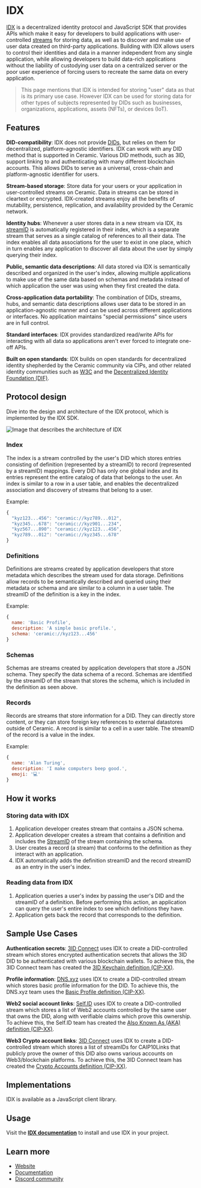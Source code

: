 # IDX
[IDX](https://developers.idx.xyz) is a decentralized identity protocol and JavaScript SDK that provides APIs which make it easy for developers to build applications with user-controlled [streams](../learn/glossary.md#streams) for storing data, as well as to discover and make use of user data created on third-party applications. Building with IDX allows users to control their identities and data in a manner independent from any single application, while allowing developers to build data-rich applications without the liability of custodying user data on a centralized server or the poor user experience of forcing users to recreate the same data on every application.

> This page mentions that IDX is intended for storing "user" data as that is its primary use case. However IDX can be used for storing data for other types of subjects represented by DIDs such as businesses, organizations, applications, assets (NFTs), or devices (IoT).

## **Features**

**DID-compatibility**: IDX does not provide [DIDs](../../learn/glossary.md#dids), but relies on them for decentralized, platform-agnostic identifiers. IDX can work with any DID method that is supported in Ceramic. Various DID methods, such as 3ID, support linking to and authenticating with many different blockchain accounts. This allows DIDs to serve as a universal, cross-chain and platform-agnostic identifier for users.

**Stream-based storage**: Store data for your users or your application in user-controlled streams on Ceramic. Data in streams can be stored in cleartext or encrypted. IDX-created streams enjoy all the benefits of mutability, persistence, replication, and availability provided by the Ceramic network.

**Identity hubs**: Whenever a user stores data in a new stream via IDX, its [streamID](../../learn/glossary.md#streamid) is automatically registered in their index, which is a separate stream that serves as a single catalog of references to all their data. The index enables all data associations for the user to exist in one place, which in turn enables any application to discover all data about the user by simply querying their index.

**Public, semantic data descriptions**: All data stored via IDX is semantically described and organized in the user's index, allowing multiple applications to make use of the same data based on schemas and metadata instead of which application the user was using when they first created the data.

**Cross-application data portability**: The combination of DIDs, streams, hubs, and semantic data descriptions allows user data to be stored in an application-agnostic manner and can be used across different applications or interfaces. No application maintains "special permissions" since users are in full control.

**Standard interfaces**: IDX provides standardized read/write APIs for interacting with all data so applications aren't ever forced to integrate one-off APIs.

**Built on open standards**: IDX builds on open standards for decentralized identity shepherded by the Ceramic community via CIPs, and other related identity communities such as [W3C]() and the [Decentralized Identity Foundation (DIF)]().


## **Protocol design**
Dive into the design and architecture of the IDX protocol, which is implemented by the IDX SDK.

![Image that describes the architecture of IDX]()

### Index
The index is a stream controlled by the user's DID which stores entries consisting of definition (represented by a streamID) to record (represented by a streamID) mappings. Every DID has only one global index and its entries represent the entire catalog of data that belongs to the user. An index is similar to a row in a user table, and enables the decentralized association and discovery of streams that belong to a user.

Example:

```js
{
  "kyz123...456": "ceramic://kyz789...012",
  "kyz345...678": "ceramic://kyz901...234",
  "kyz567...890": "ceramic://kyz123...456",
  "kyz789...012": "ceramic://kyz345...678"
}
```

### Definitions
Definitions are streams created by application developers that store metadata which describes the stream used for data storage. Definitions allow records to be semantically described and queried using their metadata or schema and are similar to a column in a user table. The streamID of the definition is a key in the index.

Example:

```js
{
  name: 'Basic Profile',
  description: 'A simple basic profile.',
  schema: 'ceramic://kyz123...456'
}
```

### Schemas
Schemas are streams created by application developers that store a JSON schema. They specify the data schema of a record. Schemas are identified by the streamID of the stream that stores the schema, which is included in the definition as seen above.

### Records
Records are streams that store information for a DID. They can directly store content, or they can store foreign key references to external datastores outside of Ceramic. A record is similar to a cell in a user table. The streamID of the record is a value in the index.

Example:

```js
{
  name: 'Alan Turing',
  description: 'I make computers beep good.',
  emoji: '💻'
}
```

## **How it works**

### Storing data with IDX
1. Application developer creates stream that contains a JSON schema.
2. Application developer creates a stream that contains a definition and includes the [StreamID](../../learn) of the stream containing the schema.
3. User creates a record (a stream) that conforms to the definition as they interact with an application.
4. IDX automatically adds the definition streamID and the record streamID as an entry in the user's index.

### Reading data from IDX

1. Application queries a user's index by passing the user's DID and the streamID of a definition. Before performing this action, an application can query the user's entire index to see which definitions they have.
2. Application gets back the record that corresponds to the definition.

## **Sample Use Cases**

**Authentication secrets**: [3ID Connect]() uses IDX to create a DID-controlled stream which stores encrypted authentication secrets that allows the 3ID DID to be authenticated with various blockchain wallets. To achieve this, the 3ID Connect team has created the [3ID Keychain definition (CIP-XX)]().

**Profile information**: [DNS.xyz]() uses IDX to create a DID-controlled stream which stores basic profile information for the DID. To achieve this, the DNS.xyz team uses the [Basic Profile definition (CIP-XX)]().

**Web2 social account links**: [Self.ID]() uses IDX to create a DID-controlled stream which stores a list of Web2 accounts controlled by the same user that owns the DID, along with verifiable claims which prove this ownership. To achieve this, the Self.ID team has created the [Also Known As (AKA) definition (CIP-XX)]().

**Web3 Crypto account links**: [3ID Connect]() uses IDX to create a DID-controlled stream which stores a list of streamIDs for CAIP10Links that publicly prove the owner of this DID also owns various accounts on Web3/blockchain platforms. To achieve this, the 3ID Connect team has created the [Crypto Accounts definition (CIP-XX)]().

## **Implementations**
IDX is available as a JavaScript client library.

## **Usage**

Visit the [**IDX documentation**](https://developers.idx.xyz) to install and use IDX in your project.

## Learn more

- [Website](https://idx.xyz)
- [Documentation](https://developers.idx.xyz)
- [Discord community](https://chat.idx.xyz)

</br>
</br>
</br>
